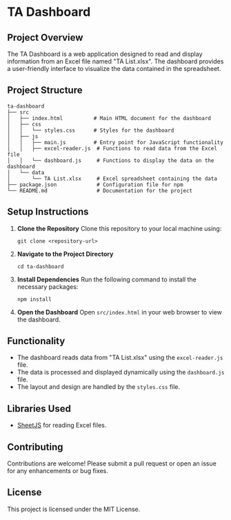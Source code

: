 # TA Dashboard

## Project Overview
The TA Dashboard is a web application designed to read and display information from an Excel file named "TA List.xlsx". The dashboard provides a user-friendly interface to visualize the data contained in the spreadsheet.

## Project Structure
```
ta-dashboard
├── src
│   ├── index.html          # Main HTML document for the dashboard
│   ├── css
│   │   └── styles.css      # Styles for the dashboard
│   ├── js
│   │   ├── main.js         # Entry point for JavaScript functionality
│   │   ├── excel-reader.js  # Functions to read data from the Excel file
│   │   └── dashboard.js     # Functions to display the data on the dashboard
│   └── data
│       └── TA List.xlsx     # Excel spreadsheet containing the data
├── package.json             # Configuration file for npm
└── README.md                # Documentation for the project
```

## Setup Instructions
1. **Clone the Repository**
   Clone this repository to your local machine using:
   ```
   git clone <repository-url>
   ```

2. **Navigate to the Project Directory**
   ```
   cd ta-dashboard
   ```

3. **Install Dependencies**
   Run the following command to install the necessary packages:
   ```
   npm install
   ```

4. **Open the Dashboard**
   Open `src/index.html` in your web browser to view the dashboard.

## Functionality
- The dashboard reads data from "TA List.xlsx" using the `excel-reader.js` file.
- The data is processed and displayed dynamically using the `dashboard.js` file.
- The layout and design are handled by the `styles.css` file.

## Libraries Used
- [SheetJS](https://sheetjs.com/) for reading Excel files.

## Contributing
Contributions are welcome! Please submit a pull request or open an issue for any enhancements or bug fixes.

## License
This project is licensed under the MIT License.